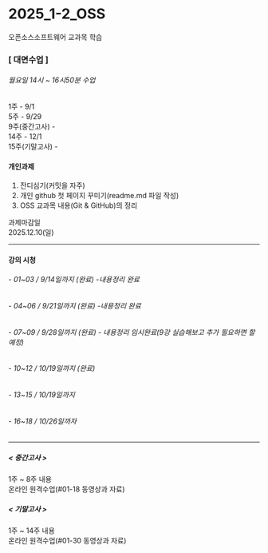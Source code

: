 # 2025_1-2_OSS
오픈소스소프트웨어 교과목 학습

### [ 대면수업 ]
###### 월요일 14시 ~ 16시50분 수업
1주 - 9/1  
5주 - 9/29  
9주(중간고사) -  
14주 - 12/1  
15주(기말고사) - 

#### 개인과제
1. 잔디심기(커밋을 자주)
2. 개인 github 첫 페이지 꾸미기(readme.md 파일 작성)
3. OSS 교과목 내용(Git & GitHub)의 정리<br>

과제마감일<br>
2025.12.10(일)
***

#### 강의 시청
###### - 01~03 / 9/14일까지 (완료) -내용정리 완료
###### - 04~06 / 9/21일까지 (완료) -내용정리 완료
###### - 07~09 / 9/28일까지 (완료) - 내용정리 임시완료(9강 실습해보고 추가 필요하면 할 예정)
###### - 10~12 / 10/19일까지 (완료)
###### - 13~15 / 10/19일까지
###### - 16~18 / 10/26일까자
***

##### < 중간고사 >
1주 ~ 8주 내용<br>
온라인 원격수업(#01-18 동영상과 자료)

##### < 기말고사 >
1주 ~ 14주 내용<br>
온라인 원격수업(#01-30 동영상과 자료)
